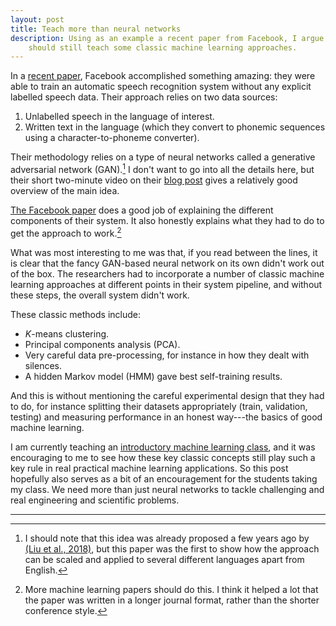 ```yaml
---
layout: post
title: Teach more than neural networks
description: Using as an example a recent paper from Facebook, I argue why we
    should still teach some classic machine learning approaches.
---
```


In a [recent paper](https://arxiv.org/abs/2105.11084), Facebook accomplished
something amazing: they were able to train an automatic speech recognition
system without any explicit labelled speech data. Their approach relies on two
data sources:

1. Unlabelled speech in the language of interest.
2. Written text in the language (which they convert to phonemic sequences using
   a character-to-phoneme converter).

Their methodology relies on a type of neural networks called a generative
adversarial network (GAN).[^1]  I don't want to go into all the details here,
but their short two-minute video on their [blog
post](https://ai.facebook.com/blog/wav2vec-unsupervised-speech-recognition-without-supervision/)
gives a relatively good overview of the main idea.

[The Facebook paper](https://arxiv.org/abs/2105.11084) does a good job of
explaining the different components of their system. It also honestly explains
what they had to do to get the approach to work.[^2]

What was most interesting to me was that, if you read between the lines, it is
clear that the fancy GAN-based neural network on its own didn't work out of the
box. The researchers had to incorporate a number of classic machine learning
approaches at different points in their system pipeline, and without these
steps, the overall system didn't work.

These classic methods include:

- *K*-means clustering.
- Principal components analysis (PCA).
- Very careful data pre-processing, for instance in how they dealt with silences.
- A hidden Markov model (HMM) gave best self-training results.

And this is without mentioning the careful experimental design that they had to
do, for instance splitting their datasets appropriately (train, validation,
testing) and measuring performance in an honest way---the basics of good
machine learning.

I am currently teaching an [introductory machine learning
class](https://www.kamperh.com/data414/), and it was encouraging to me to see
how these key classic concepts still play such a key rule in real practical
machine learning applications. So this post hopefully also serves as a bit of
an encouragement for the students taking my class. We need more than just
neural networks to tackle challenging and real engineering and scientific
problems.

* * *

[^1]: I should note that this idea was already proposed a few years ago by [(Liu et al., 2018)](https://arxiv.org/abs/1804.00316), but this paper was the first to show how the approach can be scaled and applied to several different languages apart from English.
[^2]: More machine learning papers should do this. I think it helped a lot that the paper was written in a longer journal format, rather than the shorter conference style.
